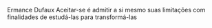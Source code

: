 Ermance Dufaux
Aceitar-se é admitir a si mesmo suas limitações com finalidades de estudá-las para transformá-las
